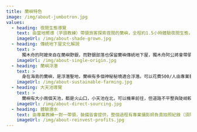 ```yaml
---
title: 蘭嶼特色
image: /img/about-jumbotron.jpg
values:
  - heading: 夜間生態導覽
    text: 由當地嚮導（芋頭教練）帶領旅客探索夜間的蘭嶼，全程約1.5小時體驗夜間生態，解說森林與朝間帶生態，講解道地的達悟族歷史。有機會看到，台灣國寶花棋盤腳花、最大寄居蟹、世界最小貓頭鷹品種---角鴞，再以科學的角度看海蛇、陸蟹。
    imageUrl: /img/about-shade-grown.jpg
  - heading: 傳統地下屋文化解說
    text: >
      獨木舟的阿嬤來自在蘭嶼野銀，而野銀部落也保留蘭嶼傳統地下屋，獨木舟阿公將會帶領旅客講解與參觀小時候的住所，裡頭保留當時生活的器具與工具，阿公現身說法，當時的達悟青年怎保衛家園與當時的人如何利用生活智慧在地下屋度過春夏秋東。
    imageUrl: /img/about-single-origin.jpg
  - heading: 蘭嶼浮潛
    text: >
      身在海島的蘭嶼，是浮潛聖地，蘭嶼有多個神秘秘境適合浮潛。可以花費500/人由專業教練帶領珊瑚礁岩岸，親眼身處海底世界，，如果自己本身會浮潛，蘭嶼也有多個自由浮潛的好去處，例如東清秘境、朗島秘境、母雞岩、潮池等等。
    imageUrl: /img/about-sustainable-farming.jpg
  - heading: 大天池導覽
    text: >
      蘭嶼有大小兩個天池，都是火山口，小天池在北，可以機車前往，但道路不平整與陡峭較危險。南方的大天池，若經過幾些下雨的日子，會在火山口積出高山湖泊。大天池，達悟族視為神聖不可侵犯的禁地，攀爬過程要尊重當地傳統。整個來回約3-4小時，必須手腳並用攀登，峭壁上有繩索給人攀爬，但路上指標不是特明顯，建議第一次爬大天池由專人帶領。
    imageUrl: /img/about-direct-sourcing.jpg
  - heading: 體驗潛水
    text: 由專業教練一對一帶領，裝備皆會提供，整個過程有專業攝影師負責拍照紀錄（須隔日提供隨身碟或手機傳輸活動照片），體驗潛水約1.5小時，在海底時間約30-40分鐘，將會下潛10-20米，親眼看到海底生物，觸手可即的距離看尼莫，海蛇游泳，保育五爪貝開合，運氣夠好可以看到綠蠵龜。
    imageUrl: /img/about-reinvest-profits.jpg
---
```

